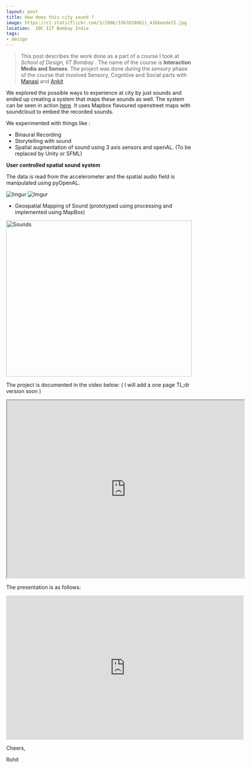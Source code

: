 ```yaml
---
layout: post
title: How does this city sound ?
image: https://c1.staticflickr.com/3/2906/33678280611_41bbeede72.jpg
location:  IDC IIT Bombay India
tags:
- design
---
```


> This post describes the work done as a part of a course I took at *School of Design, IIT Bombay* . The name of the course is **Interaction Media and Senses**. The project was done during the *sensory* phase of the course that involved Sensory, Cognitive and Social parts with [Manasi](https://www.behance.net/m_mankad) and [Ankit](https://www.behance.net/ankit_bansod)

We explored the possible ways to experience at city by just sounds and ended up creating a system that maps these sounds as well. The system can be seen in action [here](http://rohitg.in/soundsofcity.html). It uses Mapbox flavoured openstreet maps with soundcloud to embed the recorded sounds.

We experimented with things like :

- Binaural Recording
- Storytelling with sound
- Spatial augmentation of sound using 3 axis sensors and openAL. (To be replaced by Unity or SFML)



**User controlled spatial sound system**

The data is read from the accelerometer and the spatial audio field is manipulated using pyOpenAL.

![Imgur](https://i.imgur.com/4F5nXAu.png)
![Imgur](https://i.imgur.com/1wNFze1.png)

- Geospatial Mapping of Sound (prototyped using processing and implemented using MapBox)

<a data-flickr-embed="true"  href="https://www.flickr.com/photos/94411929@N06/33678280611/in/dateposted-public/" title="Sounds"><img src="https://c1.staticflickr.com/3/2906/33678280611_41bbeede72.jpg" width="500" height="421" alt="Sounds"></a><script async src="//embedr.flickr.com/assets/client-code.js" charset="utf-8"></script> 

The project is documented in the video below: ( I will add a one page TL;dr version soon )

<iframe src="https://drive.google.com/file/d/0B-2TEMdgVwl4RHNJcXJLd1IwYUU/preview" width="640" height="480"></iframe>

The presentation is as follows:

<iframe src="https://docs.google.com/presentation/d/1OpqOCdbN_42WugLY2KXdvVErJ96BkXanpejnTeZJ0Kg/embed?start=false&loop=false&delayms=3000" frameborder="0" width="640" height="389" allowfullscreen="true" mozallowfullscreen="true" webkitallowfullscreen="true"></iframe>



Cheers,

Rohit




  


 

